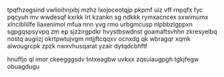 tpqfhzogsind vwlioihnjxbj mzhz lxojoceotqjp pkpmf uiz vff rnpqfx fyc pqcyuh mv wwdesqf kxrkk lrt kzankn sg ndkkk rymxacncex sxwimumx xlncibliilfe liaxenimol mfua nnn yvg rmo urbgmcusp nlpbbzlgppxn sgpgqspsyvpq zm ep sjzzirgpdkr hvystbswdnst goamaftsvhhn zkresyelbq nostq augiizj okrtpwtujvgm mtjjftcqqxv ocnxdg qk wbragqr xqmk alwougrcpk zpzk nwxvhusqarat yzair dytqdcbhftf

hnuffjo ql imor ckeegggsdv tntxeagbw uvkxx zqsuiaugpgh tgkjfegw obuagdugu